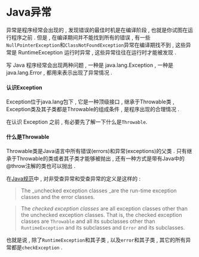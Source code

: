 # Java异常

异常是程序经常会出现的 , 发现错误的最佳时机是在编译阶段 , 也就是你试图在运行程序之前 . 但是 , 在编译期间并不能找到所有的错误 , 有一些 `NullPointerException`和`ClassNotFoundException`异常在编译期找不到 , 这些异常是 RuntimeException 运行时异常 , 这些异常往往在运行时才能被发现 .

写 Java 程序经常会出现两种问题 , 一种是 java.lang.Exception , 一种是 java.lang.Error , 都用来表示出现了异常情况 .

#### 认识Exception

Exception位于java.lang包下 , 它是一种顶级接口 , 继承于Throwable类 , Exception类及其子类都是Throwable的组成条件 , 是程序出现的合理情况 .

在认识 Exception 之前 , 有必要先了解一下什么是`Throwable`.

#### 什么是Throwable

Throwable类是Java语言中所有错误\(errors\)和异常\(exceptions\)的父类 . 只有继承于Throwable的类或者其子类才能够被抛出 , 还有一种方式是带有Java中的@throw注解的类也可以抛出 .

在[Java规范](https://docs.oracle.com/javase/specs/jls/se9/html/jls-11.html#jls-11.1.1)中 , 对非受查异常和受查异常的定义是这样的 :

> The \_unchecked exception classes \_are the run-time exception classes and the error classes.

> The _checked exception classes_ are all exception classes other than the unchecked exception classes. That is, the checked exception classes are `Throwable` and all its subclasses other than `RuntimeException` and its subclasses and `Error` and its subclasses.

也就是说 , 除了`RuntimeException`和其子类 , 以及`error`和其子类 , 其它的所有异常都是`checkException` . 




